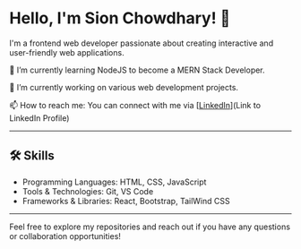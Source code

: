 # Hello, I'm Sion Chowdhary! 👋

I'm a frontend web developer passionate about creating interactive and user-friendly web applications. 

🌱 I’m currently learning NodeJS to become a MERN Stack Developer.

🔭 I’m currently working on various web development projects.

📫 How to reach me: You can connect with me via [[LinkedIn](https://www.linkedin.com/in/sion-chowdhary-a19113246/)](Link to LinkedIn Profile)

---

## 🛠️ Skills

- Programming Languages: HTML, CSS, JavaScript
- Tools & Technologies: Git, VS Code
- Frameworks & Libraries: React, Bootstrap, TailWind CSS

---

Feel free to explore my repositories and reach out if you have any questions or collaboration opportunities!

